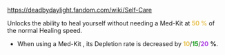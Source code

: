 https://deadbydaylight.fandom.com/wiki/Self-Care

<p>Unlocks the ability to heal yourself without needing a Med-Kit  at <b><span class="clr clr2" style="color: #e8c252 ;">50 %</span></b> of the normal Healing speed.
<ul><li>When using a Med-Kit , its Depletion rate is decreased by <span class="clr" style="color: #e8c252;"><b>10</b></span>/<span class="clr" style="color: #199b1e;"><b>15</b></span>/<span class="clr" style="color: #ac3ee3;"><b>20</b></span> <b>%</b>.</li></ul>
</p>